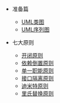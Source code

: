 * 准备篇
  * [UML类图](https://www.jianshu.com/p/ff7604e979c2)
  * [UML序列图]()

* 七大原则
  * [开闭原则](https://www.jianshu.com/p/8e7f60e5fb91)
  * [依赖倒置原则](docs/dependency_inversion.md)
  * [单一职能原则](docs/single_responsibility.md)
  * [接口隔离原则](docs/Interface_Segregation.md)
  * [迪米特原则](docs/law_of_demeter.md)
  * [里氏替换原则](docs/liskov_substitution.md)
  